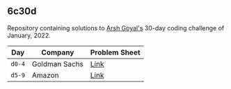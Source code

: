## 6c30d
Repository containing solutions to [Arsh Goyal's](https://www.linkedin.com/in/arshgoyal/) 30-day coding challenge of January, 2022.

| Day | Company | Problem Sheet |
| ------- | ----------- | -------- |
| `d0-4` | Goldman Sachs | [Link](https://docs.google.com/document/u/1/d/e/2PACX-1vRgrSl5zCl8P92F0qNuJyDF9v8aqfNd1UB9fQWTb-_aohzhPbZ0GOVbXvfnGHgzbWWdkf9gr7ZgM0lj/pub) |
| `d5-9` | Amazon | [Link](https://docs.google.com/document/d/1KH9GVaUCET-y5SL5sg6DAnon9XwRRW-sPiyJ2p7FRLs/edit#) |
